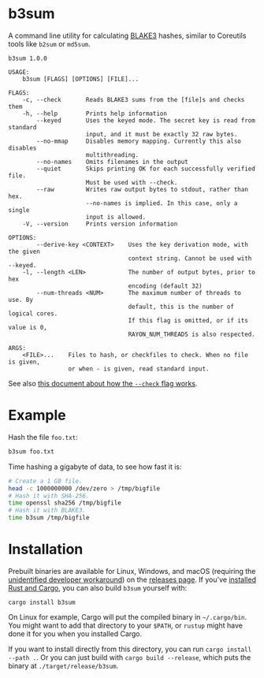 # b3sum

A command line utility for calculating
[BLAKE3](https://github.com/BLAKE3-team/BLAKE3) hashes, similar to
Coreutils tools like `b2sum` or `md5sum`.

```
b3sum 1.0.0

USAGE:
    b3sum [FLAGS] [OPTIONS] [FILE]...

FLAGS:
    -c, --check       Reads BLAKE3 sums from the [file]s and checks them
    -h, --help        Prints help information
        --keyed       Uses the keyed mode. The secret key is read from standard
                      input, and it must be exactly 32 raw bytes.
        --no-mmap     Disables memory mapping. Currently this also disables
                      multithreading.
        --no-names    Omits filenames in the output
        --quiet       Skips printing OK for each successfully verified file.
                      Must be used with --check.
        --raw         Writes raw output bytes to stdout, rather than hex.
                      --no-names is implied. In this case, only a single
                      input is allowed.
    -V, --version     Prints version information

OPTIONS:
        --derive-key <CONTEXT>    Uses the key derivation mode, with the given
                                  context string. Cannot be used with --keyed.
    -l, --length <LEN>            The number of output bytes, prior to hex
                                  encoding (default 32)
        --num-threads <NUM>       The maximum number of threads to use. By
                                  default, this is the number of logical cores.
                                  If this flag is omitted, or if its value is 0,
                                  RAYON_NUM_THREADS is also respected.

ARGS:
    <FILE>...    Files to hash, or checkfiles to check. When no file is given,
                 or when - is given, read standard input.
```

See also [this document about how the `--check` flag
works](https://github.com/BLAKE3-team/BLAKE3/blob/master/b3sum/what_does_check_do.md).

# Example

Hash the file `foo.txt`:

```bash
b3sum foo.txt
```

Time hashing a gigabyte of data, to see how fast it is:

```bash
# Create a 1 GB file.
head -c 1000000000 /dev/zero > /tmp/bigfile
# Hash it with SHA-256.
time openssl sha256 /tmp/bigfile
# Hash it with BLAKE3.
time b3sum /tmp/bigfile
```


# Installation

Prebuilt binaries are available for Linux, Windows, and macOS (requiring
the [unidentified developer
workaround](https://support.apple.com/guide/mac-help/open-a-mac-app-from-an-unidentified-developer-mh40616/mac))
on the [releases page](https://github.com/BLAKE3-team/BLAKE3/releases).
If you've [installed Rust and
Cargo](https://doc.rust-lang.org/cargo/getting-started/installation.html),
you can also build `b3sum` yourself with:

```
cargo install b3sum
```

On Linux for example, Cargo will put the compiled binary in
`~/.cargo/bin`. You might want to add that directory to your `$PATH`, or
`rustup` might have done it for you when you installed Cargo.

If you want to install directly from this directory, you can run `cargo
install --path .`. Or you can just build with `cargo build --release`,
which puts the binary at `./target/release/b3sum`.
